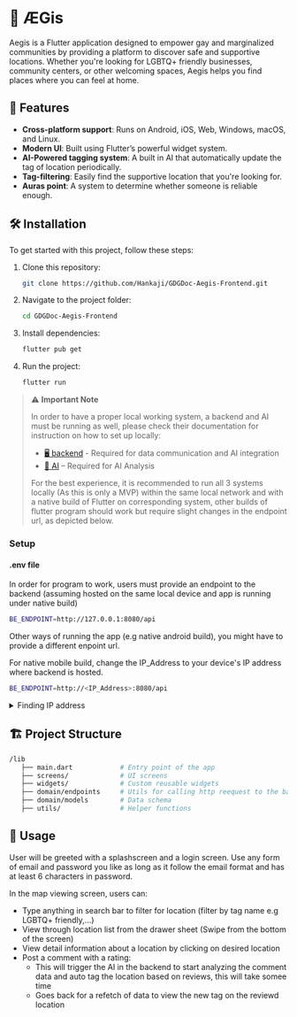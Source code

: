 # 📱 ÆGis

Aegis is a Flutter application designed to empower gay and marginalized communities by providing a platform to discover safe and supportive locations. Whether you're looking for LGBTQ+ friendly businesses, community centers, or other welcoming spaces, Aegis helps you find places where you can feel at home.

## 🚀 Features

- **Cross-platform support**: Runs on Android, iOS, Web, Windows, macOS, and Linux.
- **Modern UI**: Built using Flutter’s powerful widget system.
- **AI-Powered tagging system**: A built in AI that automatically update the tag of location periodically.
- **Tag-filtering**: Easily find the supportive location that you're looking for.
- **Auras point**: A system to determine whether someone is reliable enough.

## 🛠️ Installation

To get started with this project, follow these steps:

1. Clone this repository:
   ```sh
   git clone https://github.com/Hankaji/GDGDoc-Aegis-Frontend.git
   ```
2. Navigate to the project folder:
   ```sh
   cd GDGDoc-Aegis-Frontend
   ```
3. Install dependencies:
   ```sh
   flutter pub get
   ```
4. Run the project:
   ```sh
   flutter run
   ```
> ⚠️ **Important Note**
> 
> In order to have a proper local working system, a backend and AI must be running as well, please check their documentation for instruction on how to set up locally:
> - [🖥️ backend](https://github.com/DankoFox/aegis-backend) - Required for data communication and AI integration
> - [🧠 AI](https://github.com/nmquan1/aegis-pipeline)  – Required for AI Analysis
>
> For the best experience, it is recommended to run all 3 systems locally (As this is only a MVP) within the same local network and with a native build of Flutter on corresponding system, other builds of flutter program should work but require slight changes in the endpoint url, as depicted below. 

### Setup

#### .env file

In order for program to work, users must provide an endpoint to the backend (assuming hosted on the same local device and app is running under native build)

```sh
BE_ENDPOINT=http://127.0.0.1:8080/api
```

Other ways of running the app (e.g native android build), you might have to provide a different enpoint url.

For native mobile build, change the IP_Address to your device's IP address where backend is hosted.

```sh
BE_ENDPOINT=http://<IP_Address>:8080/api
```

<details>
   <summary>Finding IP address</summary>
   
   ## Windows
      
   Run `ipconfig /all` in Cmd and scroll down to your current WiFi connection and you will see your PC's IPv4 address 

   ## Linux
      
   Run `ifconfig` in terminal and look for your inet <IPv4> in network device (e.g wlan0)
   

   ## MacOs
      
   Run `ipconfig getifaddr en0` in terminal, what returned is your device private IPv4 address
   
</details>

## 🏗️ Project Structure

```sh
/lib
   ├── main.dart            # Entry point of the app
   ├── screens/             # UI screens
   ├── widgets/             # Custom reusable widgets
   ├── domain/endpoints     # Utils for calling http reequest to the backend
   ├── domain/models        # Data schema
   ├── utils/               # Helper functions
```

## 🔧 Usage

User will be greeted with a splashscreen and a login screen. Use any form of email and password you like as long as it follow the email format and has at least 6 characters in password.

In the map viewing screen, users can:
 - Type anything in search bar to filter for location (filter by tag name e.g LGBTQ+ friendly,...)
 - View through location list from the drawer sheet (Swipe from the bottom of the screen)
 - View detail information about a location by clicking on desired location
 - Post a comment with a rating:
   - This will trigger the AI in the backend to start analyzing the comment data and auto tag the location based on reviews, this will take somee time
   - Goes back for a refetch of data to view the new tag on the reviewd location
